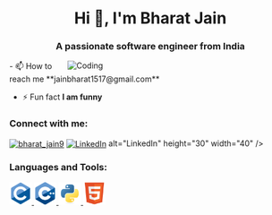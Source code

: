 <h1 align="center">Hi 👋, I'm Bharat Jain</h1>
<h3 align="center">A passionate software engineer from India</h3>
<img align="right" alt="Coding" width="400" src="https://media1.giphy.com/media/wLNuW1tCKRiPmDV5Y4/200w.gif?cid=6c09b95255vzz9pk8mucd7bbzanf5rug7yvlb7p24pax4mg6&ep=v1_gifs_search&rid=200w.gif&ct=g">
- 📫 How to reach me **jainbharat1517@gmail.com**

- ⚡ Fun fact **I am funny**

<h3 align="left">Connect with me:</h3>
<p align="left">
<a href="https://www.leetcode.com/bharat_jain9" target="blank"><img align="center" src="https://raw.githubusercontent.com/rahuldkjain/github-profile-readme-generator/master/src/images/icons/Social/leet-code.svg" alt="bharat_jain9" height="30" width="40" /></a>
<a href="https://www.linkedin.com/in/bharat-jain-b15476308" target="blank"><img align="center" src="https://img.shields.io/badge/LinkedIn-%230077B5.svg?style=for-the-badge&logo=linkedin&logoColor=white" alt="LinkedIn" height="30" width="100" /></a> alt="LinkedIn" height="30" width="40" /></a>
</p>

<h3 align="left">Languages and Tools:</h3>
<p align="left"> <a href="https://www.cprogramming.com/" target="_blank" rel="noreferrer"> <img src="https://raw.githubusercontent.com/devicons/devicon/master/icons/c/c-original.svg" alt="c" width="40" height="40"/> </a> <a href="https://www.w3schools.com/cpp/" target="_blank" rel="noreferrer"> <img src="https://raw.githubusercontent.com/devicons/devicon/master/icons/cplusplus/cplusplus-original.svg" alt="cplusplus" width="40" height="40"/> </a> <a href="https://www.python.org" target="_blank" rel="noreferrer"> <img src="https://raw.githubusercontent.com/devicons/devicon/master/icons/python/python-original.svg" alt="python" width="40" height="40"/> </a> <a href="https://www.w3schools.com/html/" target="_blank" rel="noreferrer"> <img src="https://raw.githubusercontent.com/devicons/devicon/master/icons/html5/html5-original.svg" alt="html5" width="40" height="40"/> </a> </p>
